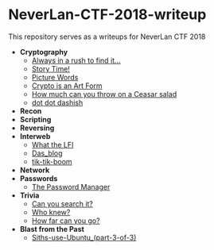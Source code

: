 # NeverLan-CTF-2018-writeup
This repository serves as a writeups for NeverLan CTF 2018

* **Cryptography**	
    - [Always in a rush to find it...](Cryptography/Always-in-a-rush-to-find-it)
    - [Story Time!](Cryptography/Story-Time)
    - [Picture Words](Cryptography/picture-words)
    - [Crypto is an Art Form](Cryptography/crypto-is-an-art-form)
    - [How much can you throw on a Ceasar salad](Cryptography/How-much-can-you-throw-on-a-Caesar-salad)
    - [dot dot dashish](Cryptography/dot-dot-dashish)
* **Recon**
* **Scripting**
* **Reversing**
* **Interweb**
    - [What the LFI](Interweb/What-the-LFI)
    - [Das_blog](Interweb/Das_blog)
    - [tik-tik-boom](Interweb/tik-tik-boom)
* **Network**
* **Passwords**
	- [The Password Manager](Passwords/The-Password-Manager)
* **Trivia**
    - [Can you search it?](Trivia/Can-you-search-it)
    - [Who knew?](Trivia/Who-knew)
    - [How far can you go?](Trivia/How-far-can-you-go)
* **Blast from the Past**
    - [Siths-use-Ubuntu_(part-3-of-3)](Blast-from-the-Past/Siths-use-Ubuntu_-part-3-of-3)
